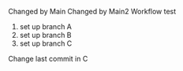 Changed by Main
Changed by Main2
Workflow test
1. set up branch A
2. set up branch B
3. set up branch C

Change last commit in C

